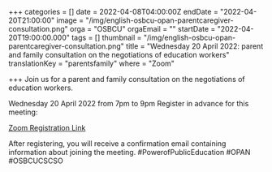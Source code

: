 +++
categories = []
date = 2022-04-08T04:00:00Z
endDate = "2022-04-20T21:00:00"
image = "/img/english-osbcu-opan-parentcaregiver-consultation.png"
orga = "OSBCU"
orgaEmail = ""
startDate = "2022-04-20T19:00:00.000"
tags = []
thumbnail = "/img/english-osbcu-opan-parentcaregiver-consultation.png"
title = "Wednesday 20 April 2022: parent and family consultation on the negotiations of education workers"
translationKey = "parentsfamily"
where = "Zoom"

+++
Join us for a parent and family consultation on the negotiations of education workers.

Wednesday 20 April 2022 from 7pm to 9pm Register in advance for this meeting:

[Zoom Registration Link](https://us02web.zoom.us/meeting/register/tZUtf-CqrDovHdxmdvuBJ8TN133kRCFx0ACb?fbclid=IwAR21CBP1SyqAK92zcuD1MMyuPTs5AOUFQptZ550zABI6o94xec9m8VwzBGs)

After registering, you will receive a confirmation email containing information about joining the meeting. #PowerofPublicEducation #OPAN #OSBCUCSCSO
